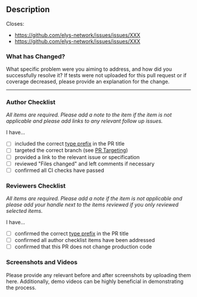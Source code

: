 ## Description

Closes:
* https://github.com/elys-network/issues/issues/XXX
* https://github.com/elys-network/issues/issues/XXX

<!-- Add a description of the changes that this PR introduces and the files that
are the most critical to review. -->

### What has Changed?

What specific problem were you aiming to address, and how did you successfully resolve it? If tests were not uploaded for this pull request or if coverage decreased, please provide an explanation for the change.

---

### Author Checklist

_All items are required. Please add a note to the item if the item is not applicable and
please add links to any relevant follow up issues._

I have...

- [ ] included the correct [type prefix](https://github.com/commitizen/conventional-commit-types/blob/v3.0.0/index.json) in the PR title
- [ ] targeted the correct branch (see [PR Targeting](https://github.com/elys-network/elys/blob/main/CONTRIBUTING.md#pr-targeting))
- [ ] provided a link to the relevant issue or specification
- [ ] reviewed "Files changed" and left comments if necessary
- [ ] confirmed all CI checks have passed

### Reviewers Checklist

_All items are required. Please add a note if the item is not applicable and please add
your handle next to the items reviewed if you only reviewed selected items._

I have...

- [ ] confirmed the correct [type prefix](https://github.com/commitizen/conventional-commit-types/blob/v3.0.0/index.json) in the PR title
- [ ] confirmed all author checklist items have been addressed
- [ ] confirmed that this PR does not change production code

### Screenshots and Videos

Please provide any relevant before and after screenshots by uploading them here. Additionally, demo videos can be highly beneficial in demonstrating the process.
